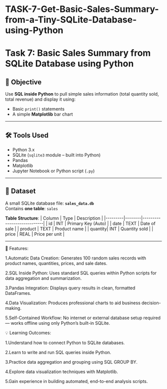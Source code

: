 # TASK-7-Get-Basic-Sales-Summary-from-a-Tiny-SQLite-Database-using-Python
# Task 7: Basic Sales Summary from SQLite Database using Python

## 📌 Objective
Use **SQL inside Python** to pull simple sales information (total quantity sold, total revenue) and display it using:
- Basic `print()` statements
- A simple **Matplotlib** bar chart

---

## 🛠 Tools Used
- Python 3.x
- SQLite (`sqlite3` module – built into Python)
- Pandas
- Matplotlib
- Jupyter Notebook or Python script (`.py`)

---

## 📂 Dataset
A small SQLite database file: **`sales_data.db`**  
Contains **one table**: `sales`

**Table Structure**:
| Column  | Type   | Description                |
|---------|--------|----------------------------|
| id      | INT    | Primary Key (Auto)          |
| date    | TEXT   | Date of sale                |
| product | TEXT   | Product name                |
| quantity| INT    | Quantity sold               |
| price   | REAL   | Price per unit               |

---

🔹 Features:

1.Automatic Data Creation: Generates 100 random sales records with product names, quantities, prices, and sale dates.

2.SQL Inside Python: Uses standard SQL queries within Python scripts for data aggregation and summarization.

3.Pandas Integration: Displays query results in clean, formatted DataFrames.

4.Data Visualization: Produces professional charts to aid business decision-making.

5.Self-Contained Workflow: No internet or external database setup required — works offline using only Python’s built-in SQLite.

💡 Learning Outcomes:

1.Understand how to connect Python to SQLite databases.

2.Learn to write and run SQL queries inside Python.

3.Practice data aggregation and grouping using SQL GROUP BY.

4.Explore data visualization techniques with Matplotlib.

5.Gain experience in building automated, end-to-end analysis scripts.




